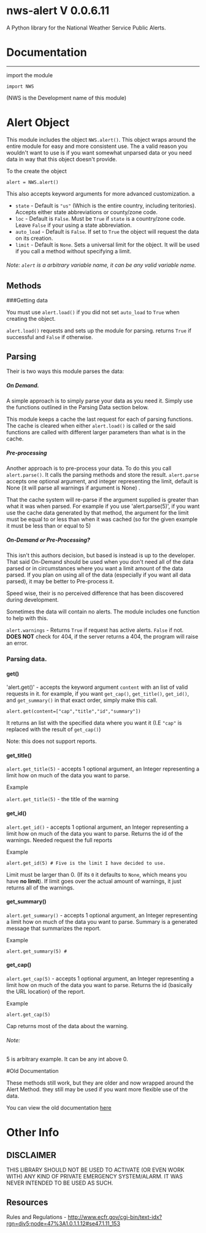 # nws-alert V 0.0.6.11

A Python library for the National Weather Service Public Alerts. 




# Documentation
---

import the module

    import NWS

(NWS is the Development name of this module)   



# Alert Object

This module includes the object `NWS.alert()`. This object wraps around the entire module for easy and more consistent use. The a valid reason you wouldn't want to use is if you want somewhat unparsed data or you need data in way that this object doesn't provide.

To the create the object

    alert = NWS.alert()

This also accepts keyword arguments for more advanced customization. 
a
* `state` - Default is `"us"` (Which is the entire country, including teritories). Accepts either state abbreviations or county/zone code.
* `loc` - Default is `False`. Must be `True` if `state` is a country/zone code. Leave `False` if your using a state abbreviation.
* `auto_load` - Default is `False`. If set to `True` the object will request the data on its creation.
* `limit` - Default is `None`. Sets a universal limit for the object. It will be used if you call a method without specifying a limit.


###### Note: `alert` is a arbitrary variable name, it can be any valid variable name.

## Methods

###Getting data

You must use `alert.load()` if you did not set `auto_load` to `True` when creating the object.

`alert.load()` requests and sets up the module for parsing. returns `True` if successful and `False` if otherwise.



## Parsing 

Their is two ways this module parses the data:

##### On Demand.

A simple approach is to simply parse your data as you need it. Simply use the functions outlined in the Parsing Data section below.

This module keeps a cache the last request for each of parsing functions. The cache is cleared when either `alert.load()` is called or the said functions are called with different larger parameters than what is in the cache.

##### Pre-processing

Another approach is to pre-process your data. To do this you call `alert.parse()`. It calls the parsing methods and store the result. `alert.parse` accepts one optional argument, and integer representing the limit, default is None (it will parse all warnings if argument is None) .

That the cache system will re-parse if the argument supplied is greater than what it was when parsed.  For example if you use 'alert.parse(5)', if you want use the cache data generated by that method, the argument for the limit must be equal to or less than when it was cached (so for the given example it must be less than or equal to 5)

##### On-Demand or Pre-Processing?

This isn't this authors decision, but based is instead is up to the developer. That said On-Demand should be used when you don't need all of the data parsed or in circumstances where you want a limit amount of the data parsed. If you plan on using all of the data (especially if you want all data parsed), it may be better to Pre-process it.

Speed wise, their is no perceived difference that has been discovered during development. 

Sometimes the data will contain no alerts. The module includes one function to help with this.

`alert.warnings` - Returns `True` if request has active alerts. ``False`` if not. **DOES NOT** check for 404, if the server returns a 404, the program will raise an error.




### Parsing data.




#### get()

'alert.get()' - accepts the keyword argument `content` with an list of valid requests in it. for example, if you want `get_cap()`, `get_title()`, `get_id()`, and `get_summary()` in that exact order, simply make this call.

    alert.get(content=["cap","title","id","summary"])

It returns an list with the specified data where you want it (I.E `"cap"` is replaced with the result of `get_cap()`)

Note: this does not support reports.

#### get_title()

`alert.get_title(5)` - accepts 1 optional argument, an Integer representing a limit how on much of the data you want to parse. 

Example 

`alert.get_title(5)` -  the title of the warning



#### get_id()

`alert.get_id()` - accepts 1 optional argument, an Integer representing a limit how on much of the data you want to parse. Returns the id of the warnings. Needed request the full reports

Example 

    alert.get_id(5) # Five is the limit I have decided to use.

Limit must be larger than 0. (If its `0` it defaults to `None`, which means you have **no limit**). If limit goes over the actual amount of warnings, it just returns all of the warnings.


#### get_summary()

`alert.get_summary()` - accepts 1 optional argument, an Integer representing a limit how on much of the data you want to parse. Summary is a generated message that summarizes the report.

Example 

    alert.get_summary(5) #



#### get_cap()

`alert.get_cap(5)` - accepts 1 optional argument, an Integer representing a limit how on much of the data you want to parse. Returns the id (basically the URL location) of the report.

Example 

    alert.get_cap(5) 

Cap returns most of the data about the warning. 

###### Note:

5 is arbitrary example. It can be any int above 0.






#Old Documentation

These methods still work, but they are older and now wrapped around the Alert Method. they still may be used if you want more flexible use of the data.

You can view the old documentation [here](https://github.com/Dolphman/nws-alert/blob/master/OldDoc.md)



# Other Info

## DISCLAIMER

THIS LIBRARY SHOULD NOT BE USED TO ACTIVATE (OR EVEN WORK WITH) ANY KIND OF PRIVATE EMERGENCY SYSTEM/ALARM. IT WAS NEVER INTENDED TO BE USED AS SUCH. 

## Resources

Rules and Regulations - http://www.ecfr.gov/cgi-bin/text-idx?rgn=div5;node=47%3A1.0.1.1.12#se47.1.11_153
